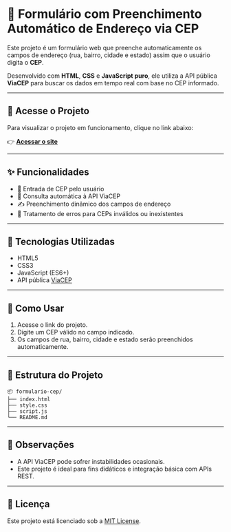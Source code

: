 # 📮 Formulário com Preenchimento Automático de Endereço via CEP

Este projeto é um formulário web que preenche automaticamente os campos de endereço (rua, bairro, cidade e estado) assim que o usuário digita o **CEP**.

Desenvolvido com **HTML**, **CSS** e **JavaScript puro**, ele utiliza a API pública **ViaCEP** para buscar os dados em tempo real com base no CEP informado.

---



## 🔗 Acesse o Projeto

Para visualizar o projeto em funcionamento, clique no link abaixo:

👉 [**Acessar o site**](https://youtube.com)


---

## ✨ Funcionalidades

- 🧾 Entrada de CEP pelo usuário
- 🔄 Consulta automática à API ViaCEP
- ✍️ Preenchimento dinâmico dos campos de endereço
- 📵 Tratamento de erros para CEPs inválidos ou inexistentes

---

## 📂 Tecnologias Utilizadas

- HTML5
- CSS3
- JavaScript (ES6+)
- API pública [ViaCEP](https://viacep.com.br/)

---

## 🚀 Como Usar

1. Acesse o link do projeto.
2. Digite um CEP válido no campo indicado.
3. Os campos de rua, bairro, cidade e estado serão preenchidos automaticamente.

---

## 📁 Estrutura do Projeto

```
📦 formulario-cep/
├── index.html
├── style.css
├── script.js
└── README.md
```

---

## 📌 Observações

- A API ViaCEP pode sofrer instabilidades ocasionais.
- Este projeto é ideal para fins didáticos e integração básica com APIs REST.

---

## 📄 Licença

Este projeto está licenciado sob a [MIT License](LICENSE).
